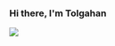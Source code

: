 ### Hi there, I'm Tolgahan
<p align="justify color-bg-secondary">
  <a href='https://tolgahanacar.net'>
    <img src="https://img.shields.io/badge/Blog-tolgahanacar.net-blue">
  <a/>
</p>

